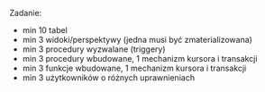 Zadanie: 
- min 10 tabel
- min 3 widoki/perspektywy (jedna musi być zmaterializowana)
- min 3 procedury wyzwalane (triggery)
- min 3 procedury wbudowane, 1 mechanizm kursora i transakcji
- min 3 funkcje wbudowane, 1 mechanizm kursora i transakcji
- min 3 użytkowników o różnych uprawnieniach

